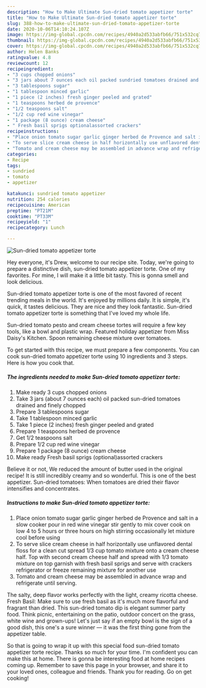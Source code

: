 ```yaml
---
description: "How to Make Ultimate Sun-dried tomato appetizer torte"
title: "How to Make Ultimate Sun-dried tomato appetizer torte"
slug: 388-how-to-make-ultimate-sun-dried-tomato-appetizer-torte
date: 2020-10-06T14:10:24.107Z
image: https://img-global.cpcdn.com/recipes/4940a2d533abfb66/751x532cq70/sun-dried-tomato-appetizer-torte-recipe-main-photo.jpg
thumbnail: https://img-global.cpcdn.com/recipes/4940a2d533abfb66/751x532cq70/sun-dried-tomato-appetizer-torte-recipe-main-photo.jpg
cover: https://img-global.cpcdn.com/recipes/4940a2d533abfb66/751x532cq70/sun-dried-tomato-appetizer-torte-recipe-main-photo.jpg
author: Helen Banks
ratingvalue: 4.8
reviewcount: 12
recipeingredient:
- "3 cups chopped onions"
- "3 jars about 7 ounces each oil packed sundried tomatoes drained and finely chopped"
- "3 tablespoons sugar"
- "1 tablespoon minced garlic"
- "1 piece (2 inches) fresh ginger peeled and grated"
- "1 teaspoons herbed de provence"
- "1/2 teaspoons salt"
- "1/2 cup red wine vinegar"
- "1 package (8 ounce) cream cheese"
- " Fresh basil sprigs optionalassorted crackers"
recipeinstructions:
- "Place onion tomato sugar garlic ginger herbed de Provence and salt in a slow cooker pour in red wine vinegar stir gently to mix cover cook on low 4 to 5 hours or three hours on high stirring occasionally let mixture cool before using"
- "To serve slice cream cheese in half horizontally use unflavored dental floss for a clean cut spread 1/3 cup tomato mixture onto a cream cheese half. Top with second cream cheese half and spread with 1/3 tomato mixture on top garnish with fresh basil sprigs and serve with crackers refrigerator or freeze remaining mixture for another use"
- "Tomato and cream cheese may be assembled in advance wrap and refrigerate until serving."
categories:
- Recipe
tags:
- sundried
- tomato
- appetizer

katakunci: sundried tomato appetizer 
nutrition: 254 calories
recipecuisine: American
preptime: "PT21M"
cooktime: "PT33M"
recipeyield: "1"
recipecategory: Lunch

---
```



![Sun-dried tomato appetizer torte](https://img-global.cpcdn.com/recipes/4940a2d533abfb66/751x532cq70/sun-dried-tomato-appetizer-torte-recipe-main-photo.jpg)

Hey everyone, it's Drew, welcome to our recipe site. Today, we're going to prepare a distinctive dish, sun-dried tomato appetizer torte. One of my favorites. For mine, I will make it a little bit tasty. This is gonna smell and look delicious.

Sun-dried tomato appetizer torte is one of the most favored of recent trending meals in the world. It's enjoyed by millions daily. It is simple, it's quick, it tastes delicious. They are nice and they look fantastic. Sun-dried tomato appetizer torte is something that I've loved my whole life.

Sun-dried tomato pesto and cream cheese tortes will require a few key tools, like a bowl and plastic wrap. Featured holiday appetizer from Miss Daisy&#39;s Kitchen. Spoon remaining cheese mixture over tomatoes.


To get started with this recipe, we must prepare a few components. You can cook sun-dried tomato appetizer torte using 10 ingredients and 3 steps. Here is how you cook that.

<!--inarticleads1-->

##### The ingredients needed to make Sun-dried tomato appetizer torte:

1. Make ready 3 cups chopped onions
1. Take 3 jars (about 7 ounces each) oil packed sun-dried tomatoes drained and finely chopped
1. Prepare 3 tablespoons sugar
1. Take 1 tablespoon minced garlic
1. Take 1 piece (2 inches) fresh ginger peeled and grated
1. Prepare 1 teaspoons herbed de provence
1. Get 1/2 teaspoons salt
1. Prepare 1/2 cup red wine vinegar
1. Prepare 1 package (8 ounce) cream cheese
1. Make ready  Fresh basil sprigs (optional)assorted crackers


Believe it or not, We reduced the amount of butter used in the original recipe! It is still incredibly creamy and so wonderful. This is one of the best appetizer. Sun-dried tomatoes: When tomatoes are dried their flavor intensifies and concentrates. 

<!--inarticleads2-->

##### Instructions to make Sun-dried tomato appetizer torte:

1. Place onion tomato sugar garlic ginger herbed de Provence and salt in a slow cooker pour in red wine vinegar stir gently to mix cover cook on low 4 to 5 hours or three hours on high stirring occasionally let mixture cool before using
1. To serve slice cream cheese in half horizontally use unflavored dental floss for a clean cut spread 1/3 cup tomato mixture onto a cream cheese half. Top with second cream cheese half and spread with 1/3 tomato mixture on top garnish with fresh basil sprigs and serve with crackers refrigerator or freeze remaining mixture for another use
1. Tomato and cream cheese may be assembled in advance wrap and refrigerate until serving.


The salty, deep flavor works perfectly with the light, creamy ricotta cheese. Fresh Basil: Make sure to use fresh basil as it&#39;s much more flavorful and fragrant than dried. This sun-dried tomato dip is elegant summer party food. Think picnic, entertaining on the patio, outdoor concert on the grass, white wine and grown-ups! Let&#39;s just say if an empty bowl is the sign of a good dish, this one&#39;s a sure winner — it was the first thing gone from the appetizer table. 

So that is going to wrap it up with this special food sun-dried tomato appetizer torte recipe. Thanks so much for your time. I'm confident you can make this at home. There is gonna be interesting food at home recipes coming up. Remember to save this page in your browser, and share it to your loved ones, colleague and friends. Thank you for reading. Go on get cooking!
